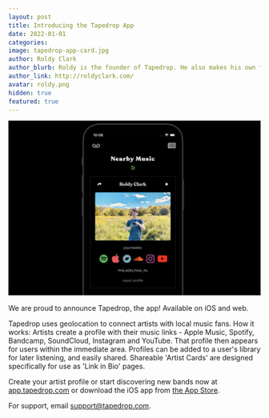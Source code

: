 ```yaml
---
layout: post
title: Introducing the Tapedrop App
date: 2022-01-01
categories:
image: tapedrop-app-card.jpg
author: Roldy Clark
author_blurb: Roldy is the founder of Tapedrop. He also makes his own films and music.
author_link: http://roldyclark.com/
avatar: roldy.png
hidden: true
featured: true
---
```


![app screenshot](/assets/images/posts/tapedrop-app.jpg)

We are proud to announce Tapedrop, the app! Available on iOS and web.

Tapedrop uses geolocation to connect artists with local music fans. How it works: Artists create a profile with their music links - Apple Music, Spotify, Bandcamp, SoundCloud, Instagram and YouTube. That profile then appears for users within the immediate area. Profiles can be added to a user's library for later listening, and easily shared. Shareable 'Artist Cards' are designed specifically for use as 'Link in Bio' pages.

Create your artist profile or start discovering new bands now at [app.tapedrop.com](https://app.tapedrop.com) or download the iOS app from [the App Store](https://apps.apple.com/us/app/tapedrop/id1595625980).

For support, email support@tapedrop.com.
